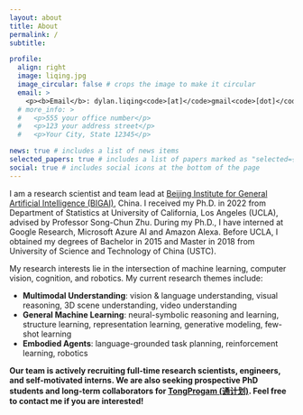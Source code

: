 ```yaml
---
layout: about
title: About
permalink: /
subtitle:

profile:
  align: right
  image: liqing.jpg
  image_circular: false # crops the image to make it circular
  email: >
    <p><b>Email</b>: dylan.liqing<code>[at]</code>gmail<code>[dot]</code>com</p>
  # more_info: >
  #   <p>555 your office number</p>
  #   <p>123 your address street</p>
  #   <p>Your City, State 12345</p>

news: true # includes a list of news items
selected_papers: true # includes a list of papers marked as "selected={true}"
social: true # includes social icons at the bottom of the page
---
```


I am a research scientist and team lead at <a href='https://www.bigai.ai'>Beijing Institute for General Artificial Intelligence (BIGAI)</a>, China. I received my Ph.D. in 2022 from Department of Statistics at University of California, Los Angeles (UCLA), advised by Professor Song-Chun Zhu. During my Ph.D., I have interned at Google Research, Microsoft Azure AI and Amazon Alexa. Before UCLA, I obtained my degrees of Bachelor in 2015 and Master in 2018 from University of Science and Technology of China (USTC). 

My research interests lie in the intersection of machine learning, computer vision, cognition, and robotics. My current research themes include:
- **Multimodal Understanding**: vision & language understanding, visual reasoning, 3D scene understanding, video understanding
- **General Machine Learning**: neural-symbolic reasoning and learning, structure learning, representation learning, generative modeling, few-shot learning
- **Embodied Agents**: language-grounded task planning, reinforcement learning, robotics

**Our team is actively recruiting full-time research scientists, engineers, and self-motivated interns. We are also seeking prospective PhD students and long-term collaborators for [TongProgam (通计划)](https://www.bigai.ai/tongprogram/). Feel free to contact me if you are interested!**